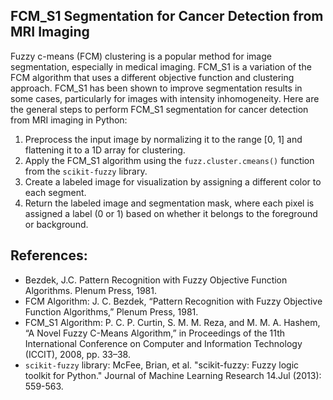 ## FCM_S1 Segmentation for Cancer Detection from MRI Imaging

Fuzzy c-means (FCM) clustering is a popular method for image segmentation, especially in medical imaging. FCM_S1 is a variation of the FCM algorithm that uses a different objective function and clustering approach. FCM_S1 has been shown to improve segmentation results in some cases, particularly for images with intensity inhomogeneity. Here are the general steps to perform FCM_S1 segmentation for cancer detection from MRI imaging in Python:

1. Preprocess the input image by normalizing it to the range [0, 1] and flattening it to a 1D array for clustering.
2. Apply the FCM_S1 algorithm using the `fuzz.cluster.cmeans()` function from the `scikit-fuzzy` library.
3. Create a labeled image for visualization by assigning a different color to each segment.
4. Return the labeled image and segmentation mask, where each pixel is assigned a label (0 or 1) based on whether it belongs to the foreground or background.

## References:

- Bezdek, J.C. Pattern Recognition with Fuzzy Objective Function Algorithms. Plenum Press, 1981.
- FCM Algorithm: J. C. Bezdek, “Pattern Recognition with Fuzzy Objective Function Algorithms,” Plenum Press, 1981.
- FCM_S1 Algorithm: P. C. P. Curtin, S. M. M. Reza, and M. M. A. Hashem, “A Novel Fuzzy C-Means Algorithm,” in Proceedings of the 11th International Conference on Computer and Information Technology (ICCIT), 2008, pp. 33–38.
- `scikit-fuzzy` library: McFee, Brian, et al. "scikit-fuzzy: Fuzzy logic toolkit for Python." Journal of Machine Learning Research 14.Jul (2013): 559-563.
